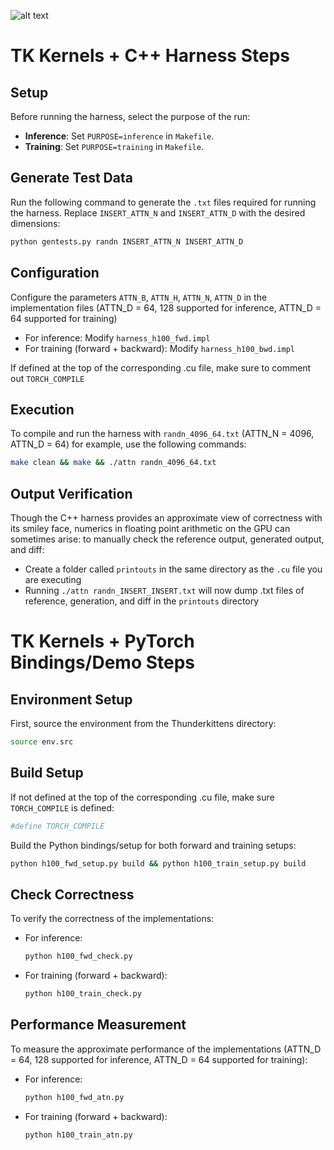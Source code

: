 ![alt text](https://github.com/HazyResearch/ThunderKittens/blob/main/examples/attn/h100/image.jpg?raw=true)

# TK Kernels + C++ Harness Steps

## Setup

Before running the harness, select the purpose of the run:

- **Inference**: Set `PURPOSE=inference` in `Makefile`.
- **Training**: Set `PURPOSE=training` in `Makefile`.

## Generate Test Data

Run the following command to generate the `.txt` files required for running the harness. Replace `INSERT_ATTN_N` and `INSERT_ATTN_D` with the desired dimensions:

```bash
python gentests.py randn INSERT_ATTN_N INSERT_ATTN_D
```

## Configuration

Configure the parameters `ATTN_B`, `ATTN_H`, `ATTN_N`, `ATTN_D` in the implementation files (ATTN_D = 64, 128 supported for inference, ATTN_D = 64 supported for training)

- For inference: Modify `harness_h100_fwd.impl`
- For training (forward + backward): Modify `harness_h100_bwd.impl`

If defined at the top of the corresponding .cu file, make sure to comment out `TORCH_COMPILE`

## Execution

To compile and run the harness with `randn_4096_64.txt` (ATTN_N = 4096, ATTN_D = 64) for example, use the following commands:

```bash
make clean && make && ./attn randn_4096_64.txt
```

## Output Verification 

Though the C++ harness provides an approximate view of correctness with its smiley face, numerics in floating point arithmetic on the GPU can sometimes arise: to manually check the reference output, generated output, and diff: 

- Create a folder called `printouts` in the same directory as the `.cu` file you are executing
- Running `./attn randn_INSERT_INSERT.txt` will now dump .txt files of reference, generation, and diff in the `printouts` directory

# TK Kernels + PyTorch Bindings/Demo Steps

## Environment Setup

First, source the environment from the Thunderkittens directory:

```bash
source env.src
```

## Build Setup

If not defined at the top of the corresponding .cu file, make sure `TORCH_COMPILE` is defined: 

```bash
#define TORCH_COMPILE
```

Build the Python bindings/setup for both forward and training setups:

```bash
python h100_fwd_setup.py build && python h100_train_setup.py build
```

## Check Correctness

To verify the correctness of the implementations:

- For inference: 
  ```bash
  python h100_fwd_check.py
  ```
- For training (forward + backward):
  ```bash
  python h100_train_check.py
  ```

## Performance Measurement

To measure the approximate performance of the implementations (ATTN_D = 64, 128 supported for inference, ATTN_D = 64 supported for training):

- For inference:
  ```bash
  python h100_fwd_atn.py
  ```
- For training (forward + backward):
  ```bash
  python h100_train_atn.py
  ```

